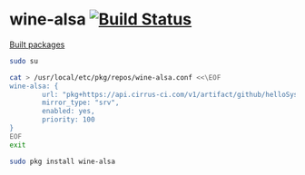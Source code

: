 # wine-alsa [![Build Status](https://api.cirrus-ci.com/github/helloSystem/wine-alsa.svg)](https://cirrus-ci.com/github/helloSystem/wine-alsa)

[Built packages](https://api.cirrus-ci.com/v1/artifact/github/helloSystem/wine-alsa/pkg/binary/FreeBSD:13:amd64/index.html)

```sh
sudo su

cat > /usr/local/etc/pkg/repos/wine-alsa.conf <<\EOF
wine-alsa: {
        url: "pkg+https://api.cirrus-ci.com/v1/artifact/github/helloSystem/wine-alsa/pkg/binary/${ABI}",
        mirror_type: "srv",
        enabled: yes,
        priority: 100
}
EOF
exit

sudo pkg install wine-alsa
```
